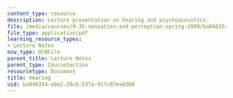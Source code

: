 ```yaml
---
content_type: resource
description: Lecture presentation on hearing and psychoacoustics.
file: /media/courses/9-35-sensation-and-perception-spring-2009/ba046354a9a229c6537a917c07ea03b0_MIT9_35s09_lec02_hearing.pdf
file_type: application/pdf
learning_resource_types:
- Lecture Notes
ocw_type: OCWFile
parent_title: Lecture Notes
parent_type: CourseSection
resourcetype: Document
title: Hearing
uid: ba046354-a9a2-29c6-537a-917c07ea03b0
---
```

